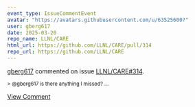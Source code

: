 ```yaml
---
event_type: IssueCommentEvent
avatar: "https://avatars.githubusercontent.com/u/63525600?"
user: gberg617
date: 2025-03-20
repo_name: LLNL/CARE
html_url: https://github.com/LLNL/CARE/pull/314
repo_url: https://github.com/LLNL/CARE
---
```


<a href='https://github.com/gberg617' target='_blank'>gberg617</a> commented on issue <a href='https://github.com/LLNL/CARE/pull/314' target='_blank'>LLNL/CARE#314</a>.

<small>> @gberg617 is there anything I missed?...</small>

<a href='https://github.com/LLNL/CARE/pull/314' target='_blank'>View Comment</a>
